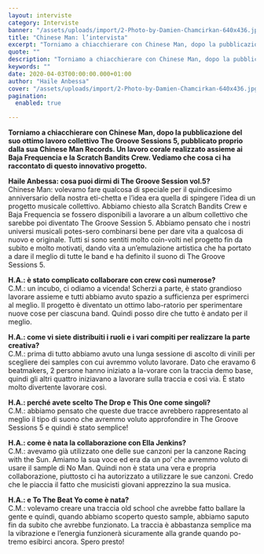 ```yaml
---
layout: interviste
category: Interviste
banner: "/assets/uploads/import/2-Photo-by-Damien-Chamcirkan-640x436.jpg"
title: "Chinese Man: l’intervista"
excerpt: "Torniamo a chiacchierare con Chinese Man, dopo la pubblicazione del suo ottimo lavoro collettivo The Groove Sessions 5, pubblicato proprio dalla sua Chinese Man Records. Un lavoro corale realizzato assieme ai Baja Frequencia e la Scratch Bandits Crew. Vediamo che cosa ci ha raccontato di questo innovativo progetto. Haile Anbessa: cosa puoi dirmi di The…"
quote: ""
description: "Torniamo a chiacchierare con Chinese Man, dopo la pubblicazione del suo ottimo lavoro collettivo The Groove Sessions 5, pubblicato proprio dalla sua Chinese Man Records. Un lavoro corale realizzato assieme ai Baja Frequencia e la Scratch Bandits Crew. Vediamo che cosa ci ha raccontato di questo innovativo progetto. Haile Anbessa: cosa puoi dirmi di The…"
keywords: ""
date: 2020-04-03T00:00:00.000+01:00
author: "Haile Anbessa"
cover: "/assets/uploads/import/2-Photo-by-Damien-Chamcirkan-640x436.jpg"
pagination:
  enabled: true

---
```


**Torniamo a chiacchierare con Chinese Man, dopo la pubblicazione del suo ottimo lavoro collettivo The Groove Sessions 5, pubblicato proprio dalla sua Chinese Man Records. Un lavoro corale realizzato assieme ai Baja Frequencia e la Scratch Bandits Crew. Vediamo che cosa ci ha raccontato di questo innovativo progetto.**

**Haile Anbessa: cosa puoi dirmi di The Groove Session vol.5?**  
Chinese Man: volevamo fare qualcosa di speciale per il quindicesimo anniversario della nostra eti-chetta e l’idea era quella di spingere l’idea di un progetto musicale collettivo. Abbiamo chiesto alla Scratch Bandits Crew e Baja Frequencia se fossero disponibili a lavorare a un album collettivo che sarebbe poi diventato The Groove Session 5\. Abbiamo pensato che i nostri universi musicali potes-sero combinarsi bene per dare vita a qualcosa di nuovo e originale. Tutti si sono sentiti molto coin-volti nel progetto fin da subito e molto motivati, dando vita a un’emulazione artistica che ha portato a dare il meglio di tutte le band e ha definito il suono di The Groove Sessions 5.

**H.A.: è stato complicato collaborare con crew così numerose?**  
C.M.: un incubo, ci odiamo a vicenda! Scherzi a parte, è stato grandioso lavorare assieme e tutti abbiamo avuto spazio a sufficienza per esprimerci al meglio. Il progetto è diventato un ottimo labo-ratorio per sperimentare nuove cose per ciascuna band. Quindi posso dire che tutto è andato per il meglio.

**H.A.: come vi siete distribuiti i ruoli e i vari compiti per realizzare la parte creativa?**  
C.M.: prima di tutto abbiamo avuto una lunga sessione di ascolto di vinili per scegliere dei samples con cui avremmo voluto lavorare. Dato che eravamo 6 beatmakers, 2 persone hanno iniziato a la-vorare con la traccia demo base, quindi gli altri quattro iniziavano a lavorare sulla traccia e così via. È stato molto divertente lavorare così.

**H.A.: perché avete scelto The Drop e This One come singoli?**  
C.M.: abbiamo pensato che queste due tracce avrebbero rappresentato al meglio il tipo di suono che avremmo voluto approfondire in The Groove Sessions 5 e quindi è stato semplice!

**H.A.: come è nata la collaborazione con Ella Jenkins?**  
C.M.: avevamo già utilizzato one delle sue canzoni per la canzone Racing with the Sun. Amiamo la sua voce ed era da un po’ che avremmo voluto di usare il sample di No Man. Quindi non è stata una vera e propria collaborazione, piuttosto ci ha autorizzato a utilizzare le sue canzoni. Credo che le piaccia il fatto che musicisti giovani apprezzino la sua musica.

**H.A.: e To The Beat Yo come è nata?**  
C.M.: volevamo creare una traccia old school che avrebbe fatto ballare la gente e quindi, quando abbiamo scoperto questo sample, abbiamo saputo fin da subito che avrebbe funzionato. La traccia è abbastanza semplice ma la vibrazione e l’energia funzionerà sicuramente alla grande quando po-tremo esibirci ancora. Spero presto!
